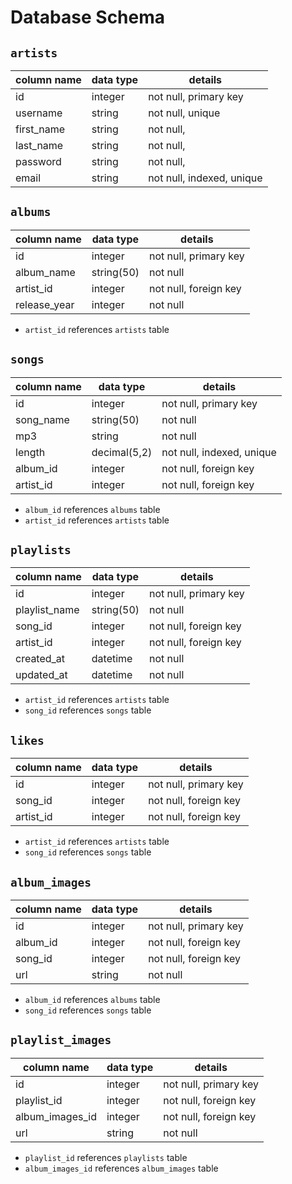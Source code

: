 # **Database Schema**

## `artists`

| column name | data type | details                   |
| ----------- | --------- | ------------------------- |
| id          | integer   | not null, primary key     |
| username    | string    | not null, unique          |
| first_name  | string    | not null,                 |
| last_name   | string    | not null,                 |
| password    | string    | not null,                 |
| email       | string    | not null, indexed, unique |

## `albums`

| column name  | data type  | details               |
| ------------ | ---------- | --------------------- |
| id           | integer    | not null, primary key |
| album_name   | string(50) | not null              |
| artist_id    | integer    | not null, foreign key |
| release_year | integer    | not null              |

- `artist_id` references `artists` table

## `songs`

| column name | data type    | details                   |
| ----------- | ------------ | ------------------------- |
| id          | integer      | not null, primary key     |
| song_name   | string(50)   | not null                  |
| mp3         | string       | not null                  |
| length      | decimal(5,2) | not null, indexed, unique |
| album_id    | integer      | not null, foreign key     |
| artist_id   | integer      | not null, foreign key     |

- `album_id` references `albums` table
- `artist_id` references `artists` table

## `playlists`

| column name   | data type  | details               |
| ------------- | ---------- | --------------------- |
| id            | integer    | not null, primary key |
| playlist_name | string(50) | not null              |
| song_id       | integer    | not null, foreign key |
| artist_id     | integer    | not null, foreign key |
| created_at    | datetime   | not null              |
| updated_at    | datetime   | not null              |

- `artist_id` references `artists` table
- `song_id` references `songs` table

## `likes`

| column name | data type | details               |
| ----------- | --------- | --------------------- |
| id          | integer   | not null, primary key |
| song_id     | integer   | not null, foreign key |
| artist_id   | integer   | not null, foreign key |

- `artist_id` references `artists` table
- `song_id` references `songs` table

## `album_images`

| column name | data type | details               |
| ----------- | --------- | --------------------- |
| id          | integer   | not null, primary key |
| album_id    | integer   | not null, foreign key |
| song_id     | integer   | not null, foreign key |
| url         | string    | not null              |

- `album_id` references `albums` table
- `song_id` references `songs` table

## `playlist_images`

| column name     | data type | details               |
| --------------- | --------- | --------------------- |
| id              | integer   | not null, primary key |
| playlist_id     | integer   | not null, foreign key |
| album_images_id | integer   | not null, foreign key |
| url             | string    | not null              |

- `playlist_id` references `playlists` table
- `album_images_id` references `album_images` table
